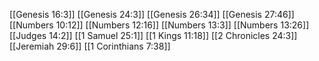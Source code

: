 [[Genesis 16:3]]
[[Genesis 24:3]]
[[Genesis 26:34]]
[[Genesis 27:46]]
[[Numbers 10:12]]
[[Numbers 12:16]]
[[Numbers 13:3]]
[[Numbers 13:26]]
[[Judges 14:2]]
[[1 Samuel 25:1]]
[[1 Kings 11:18]]
[[2 Chronicles 24:3]]
[[Jeremiah 29:6]]
[[1 Corinthians 7:38]]
